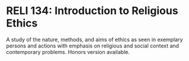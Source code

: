 # RELI 134: Introduction to Religious Ethics

A study of the nature, methods, and aims of ethics as seen in exemplary persons and actions with emphasis on religious and social context and contemporary problems. Honors version available.